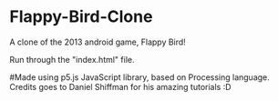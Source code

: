 # Flappy-Bird-Clone
A clone of the 2013 android game, Flappy Bird!

Run through the "index.html" file.

#Made using p5.js JavaScript library, based on Processing language.
Credits goes to Daniel Shiffman for his amazing tutorials :D

